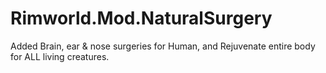 # Rimworld.Mod.NaturalSurgery
Added Brain, ear &amp; nose surgeries for Human, and Rejuvenate entire body for ALL living creatures.
